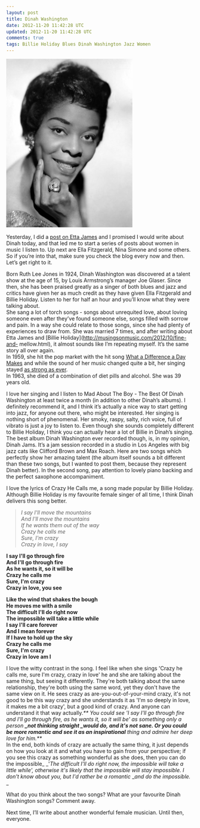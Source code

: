 ```yaml
---           
layout: post
title: Dinah Washington
date: 2012-11-20 11:42:28 UTC
updated: 2012-11-20 11:42:28 UTC
comments: true
tags: Billie Holiday Blues Dinah Washington Jazz Women
---
```

![](/img/2F-dxAkPzVfz4s2FT9gtvYq461I2FAAAAAAAALPg2FmHZsMf_dIvY2Fs16002FDinah2BWashington.jpg)

Yesterday, I did a [post on Etta
James](http://musingsonmusic.com/2012/11/etta-james.html) and
I promised I would write about Dinah today, and that led me to start a series
of posts about women in music I listen to. Up next are Ella Fitzgerald, Nina
Simone and some others. So if you’re into that, make sure you check the blog
every now and then. Let’s get right to it.  
  
Born Ruth Lee Jones in 1924, Dinah Washington was discovered at a talent show
at the age of 15, by Louis Armstrong’s manager Joe Glaser. Since then, she has
been praised greatly as a singer of both blues and  jazz and critics have
given her as much credit as they have given Ella Fitzgerald and Billie
Holiday. Listen to her for half an hour and you’ll know what they were talking
about.  
She sang a lot of torch songs - songs about unrequited love, about loving
someone even after they’ve found someone else, songs filled with sorrow and
pain. In a way she could relate to those songs, since she had plenty of
experiences to draw from. She was married 7 times, and after writing about
Etta James and [Billie
Holiday](http://musingsonmusic.com/2012/10/fine-and-
mellow.html), it almost sounds like I’m repeating myself. It’s the same story
all over again.  
In 1959, she hit the pop market with the hit song [What a Difference a Day
Makes](http://www.youtube.com/watch?v=OmBxVfQTuvI) and while the sound of her
music changed quite a bit, her singing stayed [as strong as
ever](http://www.youtube.com/watch?v=f9zAUZfDV-w).  
In 1963, she died of a combination of diet pills and alcohol. She was 39 years
old.  
  
I love her singing and I listen to Mad About The Boy - The Best Of Dinah
Washington at least twice a month (in addition to other Dinah’s albums). I
definitely recommend it, and I think it’s actually a nice way to start getting
into jazz, for anyone out there, who might be interested. Her singing is
nothing short of phenomenal. Her smoky, raspy, salty, rich voice, full of
vibrato is just a joy to listen to. Even though she sounds completely
different to Billie Holiday, I think you can actually hear a lot of Billie in
Dinah’s singing.  
The best album Dinah Washington ever recorded though, is, in my opinion, Dinah
Jams. It’s a jam session recorded in a studio in Los Angeles with big jazz
cats like Clifford Brown and Max Roach. Here are two songs which perfectly
show her amazing talent (the album itself sounds a bit different than these
two songs, but I wanted to post them, because they represent Dinah better). In
the second song, pay attention to lovely piano backing and the perfect
saxophone accompaniment.  
  

  
I love the lyrics of Crazy He Calls me, a song made popular by Billie Holiday.
Although Billie Holiday is my favourite female singer of all time, I think
Dinah delivers this song better.  
  
  

> _I say I'll move the mountains_  
_And I'll move the mountains_  
_If he wants them out of the way_  
_Crazy he calls me_  
_Sure, I'm crazy_  
_Crazy in love, I say_  
  
__I say I'll go through fire__  
__And I'll go through fire__  
__As he wants it, so it will be__  
__Crazy he calls me__  
__Sure, I'm crazy__  
__Crazy in love, you see__  
  
__Like the wind that shakes the bough__  
__He moves me with a smile__  
__The difficult I'll do right now__  
__The impossible will take a little while__  
__I say I'll care forever__  
__And I mean forever__  
__If I have to hold up the sky__  
__Crazy he calls me__  
__Sure, I'm crazy__  
__Crazy in love am I__

I love the witty contrast in the song. I feel like when she sings 'Crazy he
calls me, sure I'm crazy, crazy in love' he and she are talking about the same
thing, but seeing it differently. They're both talking about the same
relationship, they're both using the same word, yet they don't have the same
view on it. He sees crazy as are-you-out-of-your-mind crazy, it's not good to
be this way crazy and she understands it as 'I'm so deeply in love, it makes
me a bit crazy', but a good kind of crazy. And anyone can understand it that
way actually._** You could see 'I say I'll go through fire and I'll go through
fire, as he wants it, so it will be' as something only a person **_not
thinking straight _**would do, and it's **_not sane_**. Or you could be more
romantic and see it as a**_n inspirational_** thing and admire her deep love
for him.**_  
In the end, both kinds of crazy are actually the same thing, it just depends
on how you look at it and what you have to gain from your perspective; if you
see this crazy as something wonderful as she does, then you can do the
impossible_ _'_The difficult I'll do right now, the impossible will take a
little while', otherwise it's likely that the impossible will stay impossible.
I don't know about you, but I'd rather be a romantic_ __and do the
impossible._  
_  
  
What do you think about the two songs? What are your favourite Dinah
Washington songs? Comment away.  
  
Next time, I’ll write about another wonderful female musician. Until then,
everyone.

